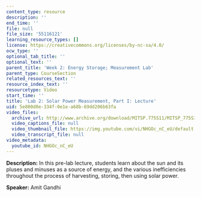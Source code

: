 ```yaml
---
content_type: resource
description: ''
end_time: ''
file: null
file_size: '55116121'
learning_resource_types: []
license: https://creativecommons.org/licenses/by-nc-sa/4.0/
ocw_type: ''
optional_tab_title: ''
optional_text: ''
parent_title: 'Week 2: Energy Storage; Measurement Lab'
parent_type: CourseSection
related_resources_text: ''
resource_index_text: ''
resourcetype: Video
start_time: ''
title: 'Lab 2: Solar Power Measurement, Part I: Lecture'
uid: 5e800d0e-334f-0e1e-a68b-69dd206b63fa
video_files:
  archive_url: http://www.archive.org/download/MITSP.775S11/MITSP_775S11lab02-1_300k.mp4
  video_captions_file: null
  video_thumbnail_file: https://img.youtube.com/vi/NHGOc_nC_eU/default.jpg
  video_transcript_file: null
video_metadata:
  youtube_id: NHGOc_nC_eU
---
```


**Description:** In this pre-lab lecture, students learn about the sun and its pluses and minuses as a source of energy, and the various inefficiencies throughout the process of harvesting, storing, then using solar power.

**Speaker:** Amit Gandhi

